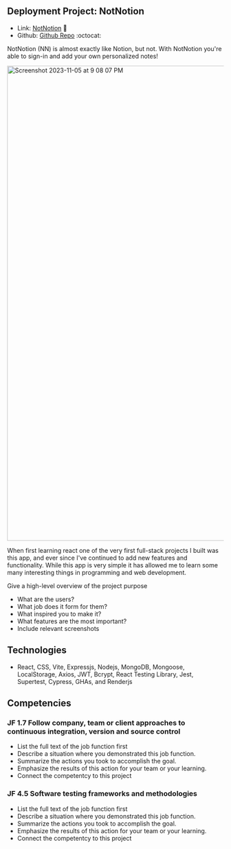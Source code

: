 ## Deployment Project: NotNotion

* Link: [NotNotion](https://notnotion-dbge.onrender.com/) 🔗
* Github: [Github Repo](https://github.com/NotNotion?view_as=public) :octocat:

NotNotion (NN) is almost exactly like Notion, but not. With NotNotion you're able to sign-in and add your own personalized notes! 

<img width="1101" alt="Screenshot 2023-11-05 at 9 08 07 PM" src="https://github.com/Suprame4/Final-Portfolio-Template/assets/66132974/4e4062ee-9644-4f69-97de-df1ff7a6a1a3">

When first learning react one of the very first full-stack projects I built was this app, and ever since I've continued to add new features and functionality. While this app is very simple it has allowed me to learn some many interesting things in programming and web development. 

Give a high-level overview of the project purpose


- What are the users?
- What job does it form for them?
- What inspired you to make it?
- What features are the most important?
- Include relevant screenshots

## Technologies
* React, CSS, Vite, Expressjs, Nodejs, MongoDB, Mongoose, LocalStorage, Axios, JWT, Bcrypt, React Testing Library, Jest, Supertest, Cypress, GHAs, and Renderjs

## Competencies
### JF 1.7 Follow company, team or client approaches to continuous integration, version and source control
- List the full text of the job function first
- Describe a situation where you demonstrated  this job function.
- Summarize the actions you took to accomplish the goal. 
- Emphasize the results of this action for your team or your learning. 
- Connect the competentcy to this project

### JF 4.5 Software testing frameworks and methodologies


- List the full text of the job function first
- Describe a situation where you demonstrated  this job function.
- Summarize the actions you took to accomplish the goal. 
- Emphasize the results of this action for your team or your learning. 
- Connect the competentcy to this project
